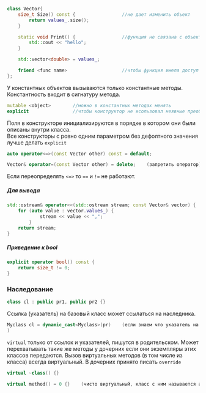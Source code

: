 ```cpp
class Vector{
	size_t Size() const {                 //не дает изменить объект
		return values_.size();
	}

	static void Print() {                 //функция не связана с объектами класса
		std::cout << "hello";
	}

	std::vector<double> = values_;

	friend <func name>                    //чтобы функция имела доступ к объектам класса
};
```


У константных объектов вызываются только константные методы. Константность входит в сигнатуру метода.

```cpp
mutable <object>        //можно в константных методах менять
explicit                //чтобы конструктор не исользовал неявные преобразования
```

Поля в конструкторе инициализируются в порядке в котором они были описаны внутри класса.  
Все конструкторы с ровно одним параметром без дефолтного значения лучше делать `explicit`

```cpp
auto operator<=>(const Vector other) const = default; 

Vector& operator=(const Vector other) = delete;    (запретить оператор)
```
Если переопределять `<=>` то `==` и `!=` не работают.

##### Для вывода
```cpp
std::ostream& operator<<(std::ostream stream; const Vector& vector) {
	for (auto value : vector.values_) {
			stream << value << ",";
		}
	return stream;
}
```

##### Приведение к bool
```cpp
explicit operator bool() const {
	return size_t != 0;
}
```

### Наследование
```cpp
class cl : public pr1, public pr2 {}
```
Ссылка (указатель) на базовый класс может ссылаться на наследника.

```cpp
Myclass cl = dynamic_cast<Myclass>(pr)    (если знаем что указатель на самом деле указывает на тип каста
)
```

`virtual` только от ссылок и указателей, пишутся в родительском. 
Может перехватывать такие же методы у дочерних если они экземпляры этих классов передаются. 
Вызов виртуальных методов (в том числе из класса) всегда виртуальный. В дочерних принято писать `override`
```cpp
virtual ~class() {}

virtual method() = 0 {}    (чисто виртуальный, класс с ним называется абстрактным)
```
